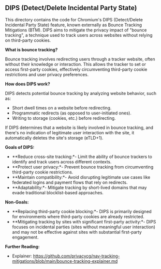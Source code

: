 ## **DIPS (Detect/Delete Incidental Party State)**

This directory contains the code for Chromium's DIPS (Detect/Delete Incidental Party State) feature, known externally as Bounce Tracking Mitigations (BTM). DIPS aims to mitigate the privacy impact of "bounce tracking", a technique used to track users across websites without relying on third-party cookies.

**What is bounce tracking?**

Bounce tracking involves redirecting users through a tracker website, often without their knowledge or interaction. This allows the tracker to set or access first-party cookies, effectively circumventing third-party cookie restrictions and user privacy preferences.

**How does DIPS work?**

DIPS detects potential bounce tracking by analyzing website behavior, such as:

- Short dwell times on a website before redirecting.
- Programmatic redirects (as opposed to user-initiated ones).
- Writing to storage (cookies, etc.) before redirecting.

If DIPS determines that a website is likely involved in bounce tracking, and there's no indication of legitimate user interaction with the site, it automatically deletes the site's storage (eTLD+1).

**Goals of DIPS:**

- **Reduce cross-site tracking:*- Limit the ability of bounce trackers to identify and track users across different contexts.
- **Protect user privacy:*- Prevent bounce tracking from circumventing third-party cookie restrictions.
- **Maintain compatibility:*- Avoid disrupting legitimate use cases like federated logins and payment flows that rely on redirects.
- **Adaptability:*- Mitigate tracking by short-lived domains that may evade traditional blocklist-based approaches.

**Non-Goals:**

- **Replacing third-party cookie blocking:*- DIPS is primarily designed for environments where third-party cookies are already restricted.
- **Mitigating tracking by sites with significant first-party activity:*- DIPS focuses on incidental parties (sites without meaningful user interaction) and may not be effective against sites with substantial first-party engagement.

**Further Reading:**

- Explainer: https://github.com/privacycg/nav-tracking-mitigations/blob/main/bounce-tracking-explainer.md
